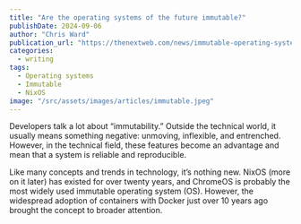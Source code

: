 ```yaml
---
title: "Are the operating systems of the future immutable?"
publishDate: 2024-09-06
author: "Chris Ward"
publication_url: "https://thenextweb.com/news/immutable-operating-systems-future"
categories:
  - writing
tags:
  - Operating systems
  - Immutable
  - NixOS
image: "/src/assets/images/articles/immutable.jpeg"
---
```


Developers talk a lot about “immutability.” Outside the technical world, it usually means something negative: unmoving, inflexible, and entrenched. However, in the technical field, these features become an advantage and mean that a system is reliable and reproducible.

Like many concepts and trends in technology, it’s nothing new. NixOS (more on it later) has existed for over twenty years, and ChromeOS is probably the most widely used immutable operating system (OS). However, the widespread adoption of containers with Docker just over 10 years ago brought the concept to broader attention. 